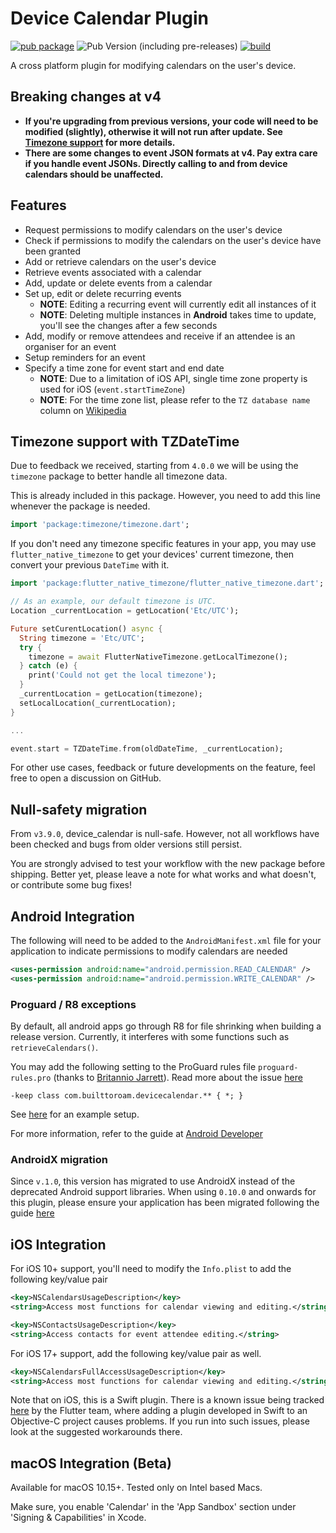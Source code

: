 # Device Calendar Plugin

[![pub package](https://img.shields.io/pub/v/device_calendar.svg)](https://pub.dartlang.org/packages/device_calendar) ![Pub Version (including pre-releases)](https://img.shields.io/pub/v/device_calendar?include_prereleases&label=Prerelease) [![build](https://github.com/builttoroam/device_calendar/actions/workflows/dart.yml/badge.svg?branch=develop)](https://github.com/builttoroam/device_calendar/actions/workflows/dart.yml)

A cross platform plugin for modifying calendars on the user's device.

## Breaking changes at v4

* **If you're upgrading from previous versions, your code will need to be modified (slightly), otherwise it will not run after update. See [Timezone support](https://github.com/builttoroam/device_calendar#timezone-support-with-tzdatetime) for more details.**
* **There are some changes to event JSON formats at v4. Pay extra care if you handle event JSONs. Directly calling to and from device calendars should be unaffected.**

## Features

* Request permissions to modify calendars on the user's device
* Check if permissions to modify the calendars on the user's device have been granted
* Add or retrieve calendars on the user's device
* Retrieve events associated with a calendar
* Add, update or delete events from a calendar
* Set up, edit or delete recurring events
  * **NOTE**: Editing a recurring event will currently edit all instances of it
  * **NOTE**: Deleting multiple instances in **Android** takes time to update, you'll see the changes after a few seconds
* Add, modify or remove attendees and receive if an attendee is an organiser for an event
* Setup reminders for an event
* Specify a time zone for event start and end date
  * **NOTE**: Due to a limitation of iOS API, single time zone property is used for iOS (`event.startTimeZone`)
  * **NOTE**: For the time zone list, please refer to the `TZ database name` column on [Wikipedia](https://en.wikipedia.org/wiki/List_of_tz_database_time_zones)

## Timezone support with TZDateTime

Due to feedback we received, starting from `4.0.0` we will be using the `timezone` package to better handle all timezone data.

This is already included in this package. However, you need to add this line whenever the package is needed.

```dart
import 'package:timezone/timezone.dart';
```

If you don't need any timezone specific features in your app, you may use `flutter_native_timezone` to get your devices' current timezone, then convert your previous `DateTime` with it.

```dart
import 'package:flutter_native_timezone/flutter_native_timezone.dart';

// As an example, our default timezone is UTC.
Location _currentLocation = getLocation('Etc/UTC');

Future setCurentLocation() async {
  String timezone = 'Etc/UTC';
  try {
    timezone = await FlutterNativeTimezone.getLocalTimezone();
  } catch (e) {
    print('Could not get the local timezone');
  }
  _currentLocation = getLocation(timezone);
  setLocalLocation(_currentLocation);
}

...

event.start = TZDateTime.from(oldDateTime, _currentLocation);
```

For other use cases, feedback or future developments on the feature, feel free to open a discussion on GitHub.

## Null-safety migration

From `v3.9.0`, device_calendar is null-safe. However, not all workflows have been checked and bugs from older versions still persist.

You are strongly advised to test your workflow with the new package before shipping.
Better yet, please leave a note for what works and what doesn't, or contribute some bug fixes!

## Android Integration

The following will need to be added to the `AndroidManifest.xml` file for your application to indicate permissions to modify calendars are needed

```xml
<uses-permission android:name="android.permission.READ_CALENDAR" />
<uses-permission android:name="android.permission.WRITE_CALENDAR" />
```

### Proguard / R8 exceptions

By default, all android apps go through R8 for file shrinking when building a release version. Currently, it interferes with some functions such as `retrieveCalendars()`.

You may add the following setting to the ProGuard rules file `proguard-rules.pro` (thanks to [Britannio Jarrett](https://github.com/britannio)). Read more about the issue [here](https://github.com/builttoroam/device_calendar/issues/99)

```
-keep class com.builttoroam.devicecalendar.** { *; }
```

See [here](https://github.com/builttoroam/device_calendar/issues/99#issuecomment-612449677) for an example setup.

For more information, refer to the guide at [Android Developer](https://developer.android.com/studio/build/shrink-code#keep-code)

### AndroidX migration

Since `v.1.0`, this version has migrated to use AndroidX instead of the deprecated Android support libraries. When using `0.10.0` and onwards for this plugin, please ensure your application has been migrated following the guide [here](https://developer.android.com/jetpack/androidx/migrate)

## iOS Integration

For iOS 10+ support, you'll need to modify the `Info.plist` to add the following key/value pair

```xml
<key>NSCalendarsUsageDescription</key>
<string>Access most functions for calendar viewing and editing.</string>

<key>NSContactsUsageDescription</key>
<string>Access contacts for event attendee editing.</string>
```

For iOS 17+ support, add the following key/value pair as well.

```xml
<key>NSCalendarsFullAccessUsageDescription</key>
<string>Access most functions for calendar viewing and editing.</string>
```

Note that on iOS, this is a Swift plugin. There is a known issue being tracked [here](https://github.com/flutter/flutter/issues/16049) by the Flutter team, where adding a plugin developed in Swift to an Objective-C project causes problems. If you run into such issues, please look at the suggested workarounds there.

## macOS Integration (Beta)

Available for macOS 10.15+. Tested only on Intel based Macs.

Make sure, you enable 'Calendar' in the 'App Sandbox' section under 'Signing & Capabilities' in Xcode.
